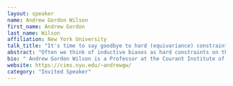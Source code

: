 ```yaml
---
layout: speaker
name: Andrew Gordon Wilson
first_name: Andrew Gordon
last_name: Wilson
affiliation: New York University
talk_title: "It's time to say goodbye to hard (equivariance) constraints"
abstract: "Often we think of inductive biases as hard constraints on the size of the hypothesis space, aligned with a problem of interest. Popular examples include equivariance constraints, such as rotation and translation equivariance, or simple parameter sharing, or even constraints on the model size to avoid overfitting. In this talk, we will argue against this approach to model construction, instead in favour of soft inductive biases. This perspective of inductive biases helps resolve several generalization phenomena in deep learning, and can be rigorously formalized using countable hypothesis bounds. We find that soft biases are almost always preferable to hard constraints, even when we know the constraint perfectly describes our problem! We will demonstrate these ideas on scientific applications, including materials generation, molecular property prediction, dynamical systems, and reinforcement learning."
bio: " Andrew Gordon Wilson is a Professor at the Courant Institute of Mathematical Sciences and Center for Data Science at New York University. He is interested in developing a prescriptive foundation for building intelligent systems. His work includes loss landscapes, optimization, Bayesian model selection, equivariances, generalization bounds, and scientific applications."
website: https://cims.nyu.edu/~andrewgw/
category: "Invited Speaker"
---
```


